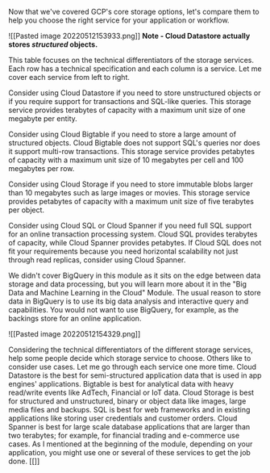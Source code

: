 Now that we've covered GCP's core storage options, let's compare them to help you choose the right service for your application or workflow.

![[Pasted image 20220512153933.png]]
**Note - Cloud Datastore actually stores _structured_ objects.**

This table focuses on the technical differentiators of the storage services. Each row has a technical specification and each column is a service. Let me cover each service from left to right.

Consider using Cloud Datastore if you need to store unstructured objects or if you require support for transactions and SQL-like queries. This storage service provides terabytes of capacity with a maximum unit size of one megabyte per entity.

Consider using Cloud Bigtable if you need to store a large amount of structured objects. Cloud Bigtable does not support SQL's queries nor does it support multi-row transactions. This storage service provides petabytes of capacity with a maximum unit size of 10 megabytes per cell and 100 megabytes per row.

Consider using Cloud Storage if you need to store immutable blobs larger than 10 megabytes such as large images or movies. This storage service provides petabytes of capacity with a maximum unit size of five terabytes per object.

Consider using Cloud SQL or Cloud Spanner if you need full SQL support for an online transaction processing system. Cloud SQL provides terabytes of capacity, while Cloud Spanner provides petabytes. If Cloud SQL does not fit your requirements because you need horizontal scalability not just through read replicas, consider using Cloud Spanner.

We didn't cover BigQuery in this module as it sits on the edge between data storage and data processing, but you will learn more about it in the "Big Data and Machine Learning in the Cloud" Module. The usual reason to store data in BigQuery is to use its big data analysis and interactive query and capabilities. You would not want to use BigQuery, for example, as the backings store for an online application.

![[Pasted image 20220512154329.png]]

Considering the technical differentiators of the different storage services, help some people decide which storage service to choose. Others like to consider use cases. Let me go through each service one more time. Cloud Datastore is the best for semi-structured application data that is used in app engines' applications. Bigtable is best for analytical data with heavy read/write events like AdTech, Financial or IoT data. Cloud Storage is best for structured and unstructured, binary or object data like images, large media files and backups. SQL is best for web frameworks and in existing applications like storing user credentials and customer orders. Cloud Spanner is best for large scale database applications that are larger than two terabytes; for example, for financial trading and e-commerce use cases. As I mentioned at the beginning of the module, depending on your application, you might use one or several of these services to get the job done.
[[]]
